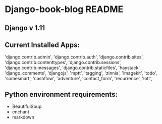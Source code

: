 # Django-book-blog README

## Django v 1.11

## Current Installed Apps:
  'django.contrib.admin',
  'django.contrib.auth',
  'django.contrib.sites',
  'django.contrib.contenttypes',
  'django.contrib.sessions',
  'django.contrib.messages',
  'django.contrib.staticfiles',
  'haystack',
  'django_comments',
  'djangojs',
  'mptt',
  'tagging',
  'zinnia',
  'imagekit',
  'todo',
  'somesmart',
  'cashflow',
  'adventure',
  'contact_form',
  'recurrence',
  'lotr',

## Python environment requirements:
  - BeautifulSoup
  - enchant
  - markdown